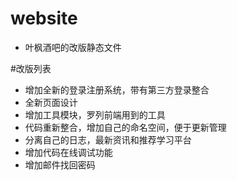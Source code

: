 ﻿# website
* 叶枫酒吧的改版静态文件

#改版列表
* 增加全新的登录注册系统，带有第三方登录整合
* 全新页面设计
* 增加工具模块，罗列前端用到的工具
* 代码重新整合，增加自己的命名空间，便于更新管理
* 分离自己的日志，最新资讯和推荐学习平台
* 增加代码在线调试功能
* 增加邮件找回密码
